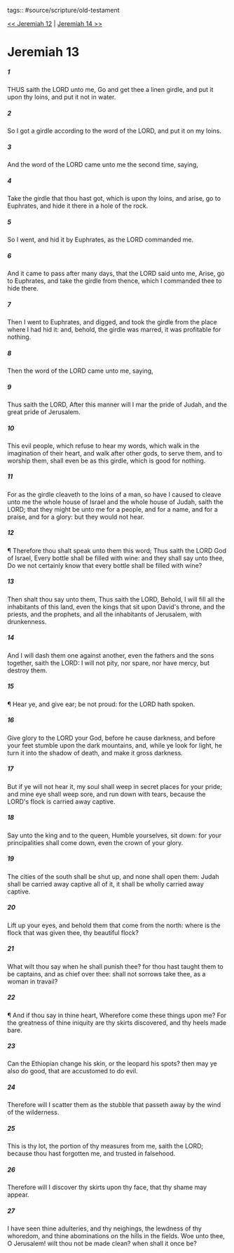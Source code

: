 tags:: #source/scripture/old-testament

[<< Jeremiah 12](old-testament/24_Jeremiah/Jeremiah_12.md) | [Jeremiah 14 >>](old-testament/24_Jeremiah/Jeremiah_14.md)

# Jeremiah 13

##### 1

THUS saith the LORD unto me, Go and get thee a linen girdle, and put it upon thy loins, and put it not in water.

##### 2

So I got a girdle according to the word of the LORD, and put it on my loins.

##### 3

And the word of the LORD came unto me the second time, saying,

##### 4

Take the girdle that thou hast got, which is upon thy loins, and arise, go to Euphrates, and hide it there in a hole of the rock.

##### 5

So I went, and hid it by Euphrates, as the LORD commanded me.

##### 6

And it came to pass after many days, that the LORD said unto me, Arise, go to Euphrates, and take the girdle from thence, which I commanded thee to hide there.

##### 7

Then I went to Euphrates, and digged, and took the girdle from the place where I had hid it: and, behold, the girdle was marred, it was profitable for nothing.

##### 8

Then the word of the LORD came unto me, saying,

##### 9

Thus saith the LORD, After this manner will I mar the pride of Judah, and the great pride of Jerusalem.

##### 10

This evil people, which refuse to hear my words, which walk in the imagination of their heart, and walk after other gods, to serve them, and to worship them, shall even be as this girdle, which is good for nothing.

##### 11

For as the girdle cleaveth to the loins of a man, so have I caused to cleave unto me the whole house of Israel and the whole house of Judah, saith the LORD; that they might be unto me for a people, and for a name, and for a praise, and for a glory: but they would not hear.

##### 12

¶ Therefore thou shalt speak unto them this word; Thus saith the LORD God of Israel, Every bottle shall be filled with wine: and they shall say unto thee, Do we not certainly know that every bottle shall be filled with wine?

##### 13

Then shalt thou say unto them, Thus saith the LORD, Behold, I will fill all the inhabitants of this land, even the kings that sit upon David's throne, and the priests, and the prophets, and all the inhabitants of Jerusalem, with drunkenness.

##### 14

And I will dash them one against another, even the fathers and the sons together, saith the LORD: I will not pity, nor spare, nor have mercy, but destroy them.

##### 15

¶ Hear ye, and give ear; be not proud: for the LORD hath spoken.

##### 16

Give glory to the LORD your God, before he cause darkness, and before your feet stumble upon the dark mountains, and, while ye look for light, he turn it into the shadow of death, and make it gross darkness.

##### 17

But if ye will not hear it, my soul shall weep in secret places for your pride; and mine eye shall weep sore, and run down with tears, because the LORD's flock is carried away captive.

##### 18

Say unto the king and to the queen, Humble yourselves, sit down: for your principalities shall come down, even the crown of your glory.

##### 19

The cities of the south shall be shut up, and none shall open them: Judah shall be carried away captive all of it, it shall be wholly carried away captive.

##### 20

Lift up your eyes, and behold them that come from the north: where is the flock that was given thee, thy beautiful flock?

##### 21

What wilt thou say when he shall punish thee? for thou hast taught them to be captains, and as chief over thee: shall not sorrows take thee, as a woman in travail?

##### 22

¶ And if thou say in thine heart, Wherefore come these things upon me? For the greatness of thine iniquity are thy skirts discovered, and thy heels made bare.

##### 23

Can the Ethiopian change his skin, or the leopard his spots? then may ye also do good, that are accustomed to do evil.

##### 24

Therefore will I scatter them as the stubble that passeth away by the wind of the wilderness.

##### 25

This is thy lot, the portion of thy measures from me, saith the LORD; because thou hast forgotten me, and trusted in falsehood.

##### 26

Therefore will I discover thy skirts upon thy face, that thy shame may appear.

##### 27

I have seen thine adulteries, and thy neighings, the lewdness of thy whoredom, and thine abominations on the hills in the fields. Woe unto thee, O Jerusalem! wilt thou not be made clean? when shall it once be?
